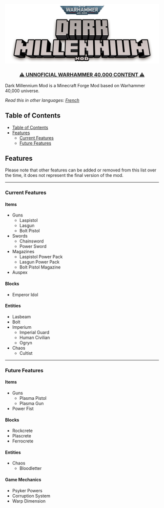 ![DarkMilleniumModLogo2.png](medias%2Flogos%2FDarkMilleniumModLogo2.png)

<h3 align="center"><u>⚠ UNNOFICIAL WARHAMMER 40,000 CONTENT ⚠</u></h3>

Dark Millennium Mod is a Minecraft Forge Mod based on Warhammer 40,000 universe.

*Read this in other languages: [French](README.fr.md)*

## Table of Contents
* [Table of Contents](#table-of-contents)
* [Features](#features)
  * [Current Features](#current-features)
  * [Future Features](#future-features)

## Features
Please note that other features can be added or removed from this list over the time, it does not represent the final version of the mod.
___
### Current Features
#### Items
* Guns
  * Laspistol
  * Lasgun
  * Bolt Pistol
* Swords
  * Chainsword
  * Power Sword
* Magazines
  * Laspistol Power Pack
  * Lasgun Power Pack
  * Bolt Pistol Magazine
* Auspex
#### Blocks
* Emperor Idol
#### Entities
* Lasbeam
* Bolt
* Imperium
  * Imperial Guard
  * Human Civilian
  * Ogryn
* Chaos
  * Cultist
___
### Future Features
#### Items
* Guns
  * Plasma Pistol
  * Plasma Gun
* Power Fist
#### Blocks
* Rockcrete
* Plascrete
* Ferrocrete
#### Entities
* Chaos
  * Bloodletter
#### Game Mechanics
* Psyker Powers
* Corruption System
* Warp Dimension